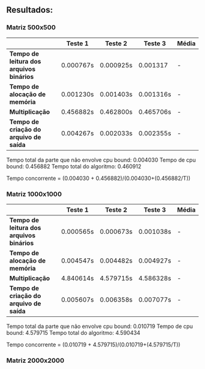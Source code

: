 ## Resultados:

### Matriz 500x500
| | Teste 1 | Teste 2 | Teste 3 | Média |
|---|---|---|---|---|
| **Tempo de leitura dos arquivos binários**        | 0.000767s | 0.000925s | 0.001317 | - |
| **Tempo de alocação de memória**        | 0.001230s | 0.001403s | 0.001316s | - |
| **Multiplicação** | 0.456882s | 0.462800s | 0.465706s | - |
| **Tempo de criação do arquivo de saída**         | 0.004267s | 0.002033s | 0.002355s | - |

Tempo total da parte que não envolve cpu bound: 0.004030
Tempo de cpu bound: 0.456882
Tempo total do algoritmo: 0.460912

Tempo concorrente = (0.004030 + 0.456882)/(0.004030+(0.456882/T))

### Matriz 1000x1000
| | Teste 1 | Teste 2 | Teste 3 | Média |
|---|---|---|---|---|
| **Tempo de leitura dos arquivos binários**        | 0.000565s | 0.000673s | 0.001038s | - |
| **Tempo de alocação de memória**        | 0.004547s | 0.004482s | 0.004927s | - |
| **Multiplicação** | 4.840614s | 4.579715s | 4.586328s | - |
| **Tempo de criação do arquivo de saída**         | 0.005607s | 0.006358s | 0.007077s | - |

Tempo total da parte que não envolve cpu bound: 0.010719
Tempo de cpu bound: 4.579715
Tempo total do algoritmo: 4.590434

Tempo concorrente = (0.010719 + 4.579715)/(0.010719+(4.579715/T))

### Matriz 2000x2000

